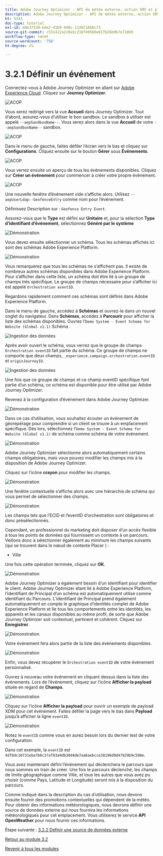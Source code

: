 ```yaml
---
title: Adobe Journey Optimizer - API de météo externe, action SMS et plus - Définir un événement
description: Adobe Journey Optimizer - API de météo externe, action SMS et plus
kt: 5342
doc-type: tutorial
exl-id: d4e37338-bde2-41b9-948c-11d9216b8cf3
source-git-commit: c531412a2c0a5c216f49560e01fb26b9b7e71869
workflow-type: tm+mt
source-wordcount: '756'
ht-degree: 2%

---
```


# 3.2.1 Définir un événement

Connectez-vous à Adobe Journey Optimizer en allant sur [Adobe Experience Cloud](https://experience.adobe.com?lang=fr). Cliquez sur **Journey Optimizer**.

![ACOP &#x200B;](./../../../modules/ajo-b2c/module3.1/images/acophome.png)

Vous serez redirigé vers la vue **Accueil** dans Journey Optimizer. Tout d’abord, assurez-vous d’utiliser le bon sandbox. Le sandbox à utiliser est appelé `--aepSandboxName--`. Vous serez alors dans la vue **Accueil** de votre `--aepSandboxName--` sandbox.

![ACOP &#x200B;](./../../../modules/ajo-b2c/module3.1/images/acoptriglp.png)

Dans le menu de gauche, faites défiler l’écran vers le bas et cliquez sur **Configurations**. Cliquez ensuite sur le bouton **Gérer** sous **Événements**.

![ACOP &#x200B;](./images/acopmenu.png)

Vous verrez ensuite un aperçu de tous les événements disponibles. Cliquez sur **Créer un événement** pour commencer à créer votre propre événement.

![ACOP &#x200B;](./images/emptyevent.png)

Une nouvelle fenêtre d’événement vide s’affiche alors.
Utilisez `--aepUserLdap--GeofenceEntry` comme nom pour l’événement.

Définissez Description sur : `Geofence Entry Event`.

Assurez-vous que le **Type** est défini sur **Unitaire** et, pour la sélection **Type d’identifiant d’événement**, sélectionnez **Généré par le système**

![Démonstration](./images/evname.png)

Vous devez ensuite sélectionner un schéma. Tous les schémas affichés ici sont des schémas Adobe Experience Platform.

![Démonstration](./images/evschema.png)

Vous remarquerez que tous les schémas ne s’affichent pas. Il existe de nombreux autres schémas disponibles dans Adobe Experience Platform.
Pour s’afficher dans cette liste, un schéma doit être lié à un groupe de champs très spécifique. Le groupe de champs nécessaire pour s’afficher ici est appelé `Orchestration eventID`.

Regardons rapidement comment ces schémas sont définis dans Adobe Experience Platform.

Dans le menu de gauche, accédez à **Schémas** et ouvrez-le dans un nouvel onglet du navigateur. Dans **Schémas**, accédez à **Parcourir** pour afficher la liste des schémas disponibles.
Ouvrez l’`Demo System - Event Schema for Website (Global v1.1)` Schéma .

![Ingestion des données](./images/schemas.png)

Après avoir ouvert le schéma, vous verrez que le groupe de champs `Orchestration eventID` fait partie du schéma.
Ce groupe de champs ne comporte que deux champs, `_experience.campaign.orchestration.eventID` et `originJourneyID`.

![Ingestion des données](./images/schemageo.png)

Une fois que ce groupe de champs et ce champ eventID spécifique font partie d’un schéma, ce schéma est disponible pour être utilisé par Adobe Journey Optimizer.

Revenez à la configuration d’événement dans Adobe Journey Optimizer.

![Démonstration](./images/evschema.png)

Dans ce cas d’utilisation, vous souhaitez écouter un événement de géorepérage pour comprendre si un client se trouve à un emplacement spécifique. Dès lors, sélectionnez l’`Demo System - Event Schema for Website (Global v1.1)` de schéma comme schéma de votre événement.

![Démonstration](./images/evschema1.png)

Adobe Journey Optimizer sélectionne alors automatiquement certains champs obligatoires, mais vous pouvez modifier les champs mis à la disposition de Adobe Journey Optimizer.

Cliquez sur l’icône **crayon** pour modifier les champs.

![Démonstration](./images/editfields.png)

Une fenêtre contextuelle s’affiche alors avec une hiérarchie de schéma qui vous permet de sélectionner des champs.

![Démonstration](./images/popup.png)

Les champs tels que l’ECID et l’eventID d’orchestration sont obligatoires et donc présélectionnés.

Cependant, un professionnel du marketing doit disposer d’un accès flexible à tous les points de données qui fournissent un contexte à un parcours. Veillons donc à sélectionner également au minimum les champs suivants (qui se trouvent dans le nœud de contexte Placer ) :

- Ville

Une fois cette opération terminée, cliquez sur **OK**.

![Démonstration](./images/popupok.png)

Adobe Journey Optimizer a également besoin d’un identifiant pour identifier le client. Adobe Journey Optimizer étant lié à Adobe Experience Platform, l’identifiant de Principal d’un schéma est automatiquement utilisé comme identifiant du Parcours.
L’identifiant de Principal prend également automatiquement en compte le graphique d’identités complet de Adobe Experience Platform et lie tous les comportements entre les identités, les appareils et les canaux disponibles au même profil, de sorte que Adobe Journey Optimizer soit contextuel, pertinent et cohérent. Cliquez sur **Enregistrer**.

![Démonstration](./images/eventidentifier.png)

Votre événement fera alors partie de la liste des événements disponibles.

![Démonstration](./images/eventlist.png)

Enfin, vous devez récupérer le `Orchestration eventID` de votre événement personnalisé.

Ouvrez à nouveau votre événement en cliquant dessus dans la liste des événements.
Lors de l’événement, cliquez sur l’icône **Afficher la payload** située en regard de **Champs**.

![Démonstration](./images/fieldseyepayload.png)

Cliquez sur l’icône **Afficher la payload** pour ouvrir un exemple de payload XDM pour cet événement. Faites défiler la page vers le bas dans **Payload** jusqu’à afficher la ligne `eventID`.

![Démonstration](./images/fieldseyepayloadev.png)

Notez le `eventID` comme vous en aurez besoin lors du dernier test de votre configuration.

Dans cet exemple, la `eventID` est `4df8dc10731eba7b0c37af83a9db38d4de7aa6aebcce38196d9d47929b9c598e`.

Vous avez maintenant défini l’événement qui déclenchera le parcours que nous sommes en train de créer. Une fois le parcours déclenché, les champs de limite géographique comme Ville, et tous les autres que vous avez pu choisir (comme Pays, Latitude et Longitude) seront mis à la disposition du parcours.

Comme indiqué dans la description du cas d’utilisation, nous devons ensuite fournir des promotions contextuelles qui dépendent de la météo. Pour obtenir des informations météorologiques, nous devrons définir une source de données externe qui nous fournira les informations météorologiques pour cet emplacement. Vous utiliserez le service **API OpenWeather** pour nous fournir ces informations.

Étape suivante : [3.2.2 Définir une source de données externe](./ex2.md)

[Retour au module 3.2](journey-orchestration-external-weather-api-sms.md)

[Revenir à tous les modules](../../../overview.md)
